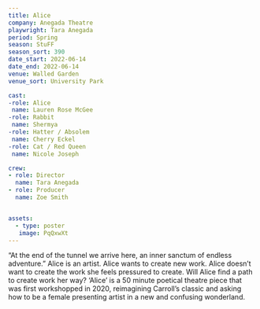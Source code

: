 ```yaml
---
title: Alice
company: Anegada Theatre
playwright: Tara Anegada
period: Spring
season: StuFF
season_sort: 390
date_start: 2022-06-14
date_end: 2022-06-14
venue: Walled Garden
venue_sort: University Park

cast: 
-role: Alice
 name: Lauren Rose McGee
-role: Rabbit
 name: Shermya
-role: Hatter / Absolem
 name: Cherry Eckel
-role: Cat / Red Queen
 name: Nicole Joseph

crew:
- role: Director
  name: Tara Anegada
- role: Producer
  name: Zoe Smith


assets:
  - type: poster
   image: PqQxwXt
---
```


“At the end of the tunnel we arrive here, an inner sanctum of endless adventure.” Alice is an artist. Alice wants to create new work. Alice doesn’t want to create the work she feels pressured to create. Will Alice find a path to create work her way? ‘Alice’ is a 50 minute poetical theatre piece that was first workshopped in 2020, reimagining Carroll’s classic and asking how to be a female presenting artist in a new and confusing wonderland.
